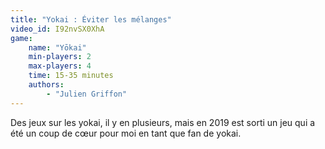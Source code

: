 ```yaml
---
title: "Yokai : Éviter les mélanges"
video_id: I92nvSX0XhA
game:
    name: "Yōkai"
    min-players: 2
    max-players: 4
    time: 15-35 minutes
    authors:
        - "Julien Griffon"
---
```


Des jeux sur les yokai, il y en plusieurs, mais en 2019 est sorti un jeu qui a été un coup de cœur pour moi en tant que fan de yokai.